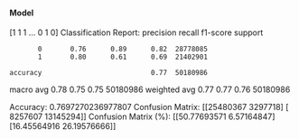 #### Model
[1 1 1 ... 0 1 0]
Classification Report:
              precision    recall  f1-score   support

           0       0.76      0.89      0.82  28778085
           1       0.80      0.61      0.69  21402901

    accuracy                           0.77  50180986
   macro avg       0.78      0.75      0.75  50180986
weighted avg       0.77      0.77      0.76  50180986

Accuracy: 0.7697270236977807
Confusion Matrix:
[[25480367  3297718]
 [ 8257607 13145294]]
Confusion Matrix (%):
[[50.77693571  6.57164847]
 [16.45564916 26.19576666]]
